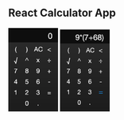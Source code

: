 ## React Calculator App
<img src="public/screenshotOne.png" width="100">
<img src="public/screenshotTwo.png" width="100">
